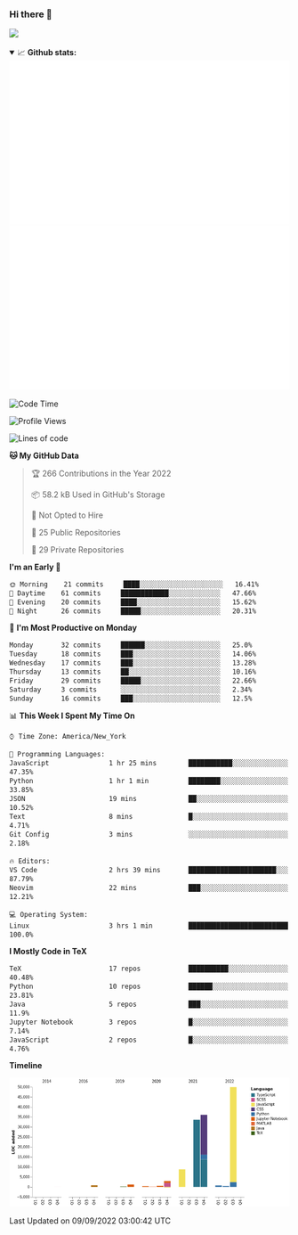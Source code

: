 ### Hi there 👋
 <!--<a href=""><img src="https://img.shields.io/badge/gmail-%23D14836.svg?&style=for-the-badge&logo=gmail&logoColor=white"/></a>-->
 <a href="https://twitter.com/shahanM"><img src="https://img.shields.io/badge/twitter-%231DA1F2.svg?&style=for-the-badge&logo=twitter&logoColor=white"/></a>
 <!--<a href=""><img src="https://img.shields.io/badge/linkedin-%230077B5.svg?&style=for-the-badge&logo=linkedin&logoColor=white"/></a>-->
<details open>
  <summary>📈 <b>Github stats:</b></summary>
  <img src="https://raw.githubusercontent.com/ShahanM/stats-github/master/generated/overview.svg#gh-dark-mode-only" />
  <!--![](https://raw.githubusercontent.com/username/github-stats/master/generated/overview.svg#gh-light-mode-only)-->
  <img src="https://raw.githubusercontent.com/ShahanM/stats-github/master/generated/languages.svg#gh-dark-mode-only" />
  <!--![](https://raw.githubusercontent.com/username/github-stats/master/generated/languages.svg#gh-light-mode-only)-->
  <!--<img src="https://raw.githubusercontent.com/ShahanM/github-stats/master/generated/overview.svg"/>-->
  <!--<img src="https://raw.githubusercontent.com/ShahanM/github-stats/master/generated/languages.svg"/>-->
</details>


<!--
**ShahanM/ShahanM** is a ✨ _special_ ✨ repository because its `README.md` (this file) appears on your GitHub profile.

Here are some ideas to get you started:

- 🔭 I’m currently working on ...
- 🌱 I’m currently learning ...
- 👯 I’m looking to collaborate on ...
- 🤔 I’m looking for help with ...
- 💬 Ask me about ...
- 📫 How to reach me: ...
- 😄 Pronouns: ...
- ⚡ Fun fact: ...
-->

<!--START_SECTION:waka-->
![Code Time](http://img.shields.io/badge/Code%20Time-532%20hrs%2041%20mins-blue)

![Profile Views](http://img.shields.io/badge/Profile%20Views-0-blue)

![Lines of code](https://img.shields.io/badge/From%20Hello%20World%20I%27ve%20Written-136%20Thousand%20lines%20of%20code-blue)

**🐱 My GitHub Data** 

> 🏆 266 Contributions in the Year 2022
 > 
> 📦 58.2 kB Used in GitHub's Storage 
 > 
> 🚫 Not Opted to Hire
 > 
> 📜 25 Public Repositories 
 > 
> 🔑 29 Private Repositories  
 > 
**I'm an Early 🐤** 

```text
🌞 Morning    21 commits     ████░░░░░░░░░░░░░░░░░░░░░   16.41% 
🌆 Daytime    61 commits     ████████████░░░░░░░░░░░░░   47.66% 
🌃 Evening    20 commits     ████░░░░░░░░░░░░░░░░░░░░░   15.62% 
🌙 Night      26 commits     █████░░░░░░░░░░░░░░░░░░░░   20.31%

```
📅 **I'm Most Productive on Monday** 

```text
Monday       32 commits     ██████░░░░░░░░░░░░░░░░░░░   25.0% 
Tuesday      18 commits     ███░░░░░░░░░░░░░░░░░░░░░░   14.06% 
Wednesday    17 commits     ███░░░░░░░░░░░░░░░░░░░░░░   13.28% 
Thursday     13 commits     ██░░░░░░░░░░░░░░░░░░░░░░░   10.16% 
Friday       29 commits     █████░░░░░░░░░░░░░░░░░░░░   22.66% 
Saturday     3 commits      ░░░░░░░░░░░░░░░░░░░░░░░░░   2.34% 
Sunday       16 commits     ███░░░░░░░░░░░░░░░░░░░░░░   12.5%

```


📊 **This Week I Spent My Time On** 

```text
⌚︎ Time Zone: America/New_York

💬 Programming Languages: 
JavaScript               1 hr 25 mins        ███████████░░░░░░░░░░░░░░   47.35% 
Python                   1 hr 1 min          ████████░░░░░░░░░░░░░░░░░   33.85% 
JSON                     19 mins             ██░░░░░░░░░░░░░░░░░░░░░░░   10.52% 
Text                     8 mins              █░░░░░░░░░░░░░░░░░░░░░░░░   4.71% 
Git Config               3 mins              ░░░░░░░░░░░░░░░░░░░░░░░░░   2.18%

🔥 Editors: 
VS Code                  2 hrs 39 mins       ██████████████████████░░░   87.79% 
Neovim                   22 mins             ███░░░░░░░░░░░░░░░░░░░░░░   12.21%

💻 Operating System: 
Linux                    3 hrs 1 min         █████████████████████████   100.0%

```

**I Mostly Code in TeX** 

```text
TeX                      17 repos            ██████████░░░░░░░░░░░░░░░   40.48% 
Python                   10 repos            ██████░░░░░░░░░░░░░░░░░░░   23.81% 
Java                     5 repos             ███░░░░░░░░░░░░░░░░░░░░░░   11.9% 
Jupyter Notebook         3 repos             █░░░░░░░░░░░░░░░░░░░░░░░░   7.14% 
JavaScript               2 repos             █░░░░░░░░░░░░░░░░░░░░░░░░   4.76%

```


**Timeline**

![Chart not found](https://raw.githubusercontent.com/ShahanM/ShahanM/main/charts/bar_graph.png) 


 Last Updated on 09/09/2022 03:00:42 UTC
<!--END_SECTION:waka-->
